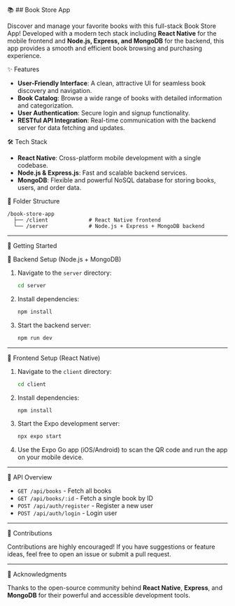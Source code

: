 
📚 ## Book Store App

Discover and manage your favorite books with this full-stack Book Store App! Developed with a modern tech stack including **React Native** for the mobile frontend and **Node.js, Express, and MongoDB** for the backend, this app provides a smooth and efficient book browsing and purchasing experience.

✨ Features

* **User-Friendly Interface**: A clean, attractive UI for seamless book discovery and navigation.
* **Book Catalog**: Browse a wide range of books with detailed information and categorization.
* **User Authentication**: Secure login and signup functionality.
* **RESTful API Integration**: Real-time communication with the backend server for data fetching and updates.

🛠️ Tech Stack

* **React Native**: Cross-platform mobile development with a single codebase.
* **Node.js & Express.js**: Fast and scalable backend services.
* **MongoDB**: Flexible and powerful NoSQL database for storing books, users, and order data.

📁 Folder Structure

```
/book-store-app
  ├── /client             # React Native frontend
  └── /server             # Node.js + Express + MongoDB backend
```

---

🚀 Getting Started

🔧 Backend Setup (Node.js + MongoDB)

1. Navigate to the `server` directory:

   ```bash
   cd server
   ```
2. Install dependencies:

   ```bash
   npm install
   ```
3. Start the backend server:

   ```bash
   npm run dev
   ```

---

📱 Frontend Setup (React Native)

1. Navigate to the `client` directory:

   ```bash
   cd client
   ```
2. Install dependencies:

   ```bash
   npm install
   ```
3. Start the Expo development server:

   ```bash
   npx expo start
   ```
4. Use the Expo Go app (iOS/Android) to scan the QR code and run the app on your mobile device.

---

🔗 API Overview

* `GET /api/books` - Fetch all books
* `GET /api/books/:id` - Fetch a single book by ID
* `POST /api/auth/register` - Register a new user
* `POST /api/auth/login` - Login user

---

🤝 Contributions

Contributions are highly encouraged! If you have suggestions or feature ideas, feel free to open an issue or submit a pull request.

---

🙌 Acknowledgments

Thanks to the open-source community behind **React Native**, **Express**, and **MongoDB** for their powerful and accessible development tools.
